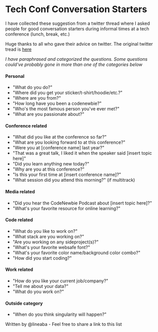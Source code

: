 # Tech Conf Conversation Starters # 

I have collected these suggestion from a twitter thread where I asked people for good conversation starters during informal times at a tech conference (lunch, break, etc.)

Huge thanks to all who gave their advice on twitter.
The original twitter tread is [here](https://twitter.com/lineal/status/987412863114297344)

_I have paraphrased and categorized the questions. Some questions could've probably gone in more than one of the categories below_

#### Personal ####
- "What do you do?"
- "Where did you get your sticker/t-shirt/hoodie/etc.?"
- "Where are you from?"
- "How long have you been a codenewbie?"
- "Who's the most famous person you've ever met?"
- "What are you passionate about?"

#### Conference related ####
- "What did you like at the conference so far?"
- "What are you looking forward to at this conference?"
- "Were you at [conference name] last year?"
- "That was a great talk, I liked it when the speaker said [insert topic here]"
- "Did you learn anything new today?"
- "Why are you at this conference?"
- "Is this your first time at [insert conference name]?"
- "What session did you attend this morning?" (if multitrack)

#### Media related ####
- "Did you hear the CodeNewbie Podcast about [insert topic here]?"
- "What's your favorite resource for online learning?"

#### Code related ####
- "What do you like to work on?"
- "What stack are you working on?"
- "Are you working on any sideproject(s)?"
- "What's your favorite websafe font?"
- "What's your favorite color name/background color combo?"
- "How did you start coding?"

#### Work related ####
- "How do you like your current job/company?"
- "Tell me about your data?"
- "What do you work on?"

#### Outside category ####
- "When do you think singularity will happen?"

Written by @lineaba - Feel free to share a link to this list 

